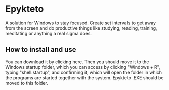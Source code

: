 # Epykteto
A solution for Windows to stay focused. Create set intervals to get away from the screen and do productive things like studying, reading, training, meditating or anything a real sigma does.

## How to install and use
You can download it by clicking here. Then you should move it to the Windows startup folder, which you can access by clicking "Windows + R", typing "shell:startup", and confirming it, which will open the folder in which the programs are started together with the system. Epykteto .EXE should be moved to this folder.
